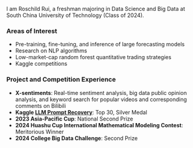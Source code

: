I am Roschild Rui, a freshman majoring in Data Science and Big Data at South China University of Technology (Class of 2024).

### Areas of Interest
- Pre-training, fine-tuning, and inference of large forecasting models
- Research on NLP algorithms
- Low-market-cap random forest quantitative trading strategies
- Kaggle competitions

### Project and Competition Experience
- **X-sentiments**: Real-time sentiment analysis, big data public opinion analysis, and keyword search for popular videos and corresponding comments on Bilibili
- **Kaggle [LLM Prompt Recovery](https://www.kaggle.com/competitions/llm-prompt-recovery)**: Top 30, Silver Medal
- **2023 Asia-Pacific Cup**: National Second Prize
- **2024 Huashu Cup International Mathematical Modeling Contest**: Meritorious Winner
- **2024 College Big Data Challenge**: Second Prize

